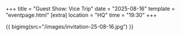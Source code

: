 +++
title = "Guest Show: Vice Trip"
date = "2025-08-16"
template = "eventpage.html"
[extra]
location = "HQ"
time = "19:30"
+++

{{ bigimg(src="/images/invitation-25-08-16.jpg") }}
